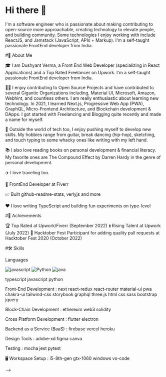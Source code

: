 # Hi there 👋

I'm a software engineer who is passionate about making contributing to open-source more approachable, creating technology to elevate people, and building community. Some technologies I enjoy working with include ReactJS, and Jamstack (JavaScript, APIs + Markup). I'm a self-taught passionate FrontEnd developer from India.

#🚀 About Me

🎓 I am Dushyant Verma, a Front End Web Developer (specializing in React Applications) and a Top Rated Freelancer on Upwork. I'm a self-taught passionate FrontEnd developer from India.

👨‍💻 I enjoy contributing to Open Source Projects and have contributed to several Gigantic Organizations including, Material UI, Microsoft, Amazon, Webhint, and countless others. I am really enthusiastic about learning new technology. In 2021, I learned Next.js, Progressive Web App (PWA), GraphQL, Micro-Frontend Architecture, and Blockchain development & DApps. I got started with Freelancing and Blogging quite recently and made a name for myself.

🎸 Outside the world of tech too, I enjoy pushing myself to develop new skills. My hobbies range from guitar, break dancing (hip-hop), sketching, and touch typing to some whacky ones like writing with my left hand.

📚 I also love reading books on personal development & financial literacy. My favorite ones are The Compound Effect by Darren Hardy in the genre of personal development.

✈️ I love traveling too. 

💼 FrontEnd Developer at Fiverr

📈 Built github-readme-stats, verlyjs and more

❤️ I love writing TypeScript and building fun experiments on type-level

#🏅 Achievements

🏆 Top Rated at Upwork/Fiverr (September 2022)
⏫ Rising Talent at Upwork (July 2022)
🤝 Hacktober Fest Participant for adding quality pull requests at Hacktober Fest 2020 (October 2022)

#🛠️ Skills

Languages


![javascript](https://img.shields.io/badge/JavaScript-yellow?style=for-the-badge&logo=JavaScript&logoColor=yellow)
![Python](https://img.shields.io/badge/Python-darkblue?style=for-the-badge&logo=Python&logoColor=darkblue)
![java](https://img.shields.io/badge/java-blue?style=for-the-badge&logo=java&logoColor=blue) 


typescript javascript python 

Front-End Development :
next react-redux react-router material-ui pwa chakra-ui tailwind-css storybook graphql three.js html css sass bootstrap jquery

Block-Chain Development :
ethereum web3 solidity

Cross Platform Development :
flutter electron

Backend as a Service (BaaS) :
firebase vercel heroku 

Design Tools :
adobe-xd figma canva

Testing :
mocha jest pytest

🖥️ Workspace Setup :
i5-8th-gen gtx-1060 windows vs-code

-->
